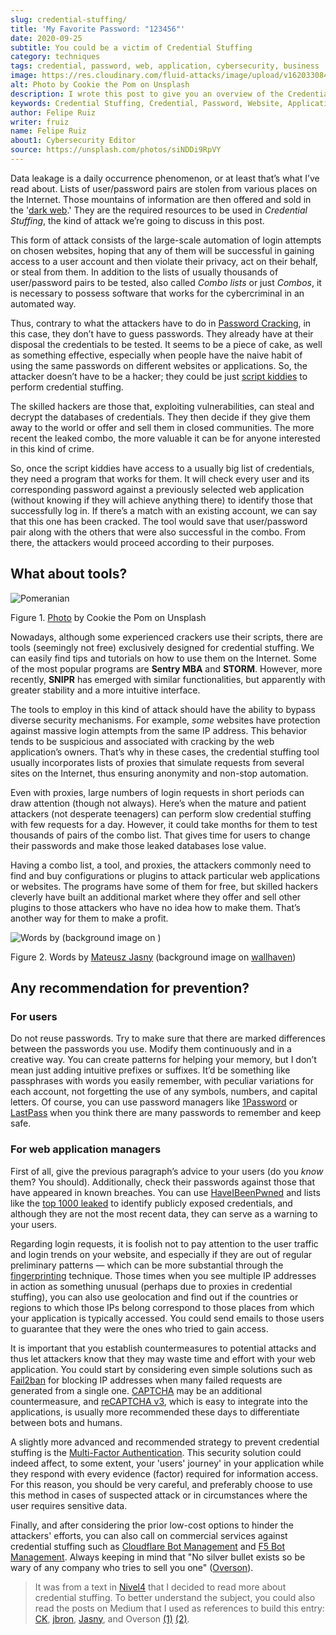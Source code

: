 ```yaml
---
slug: credential-stuffing/
title: 'My Favorite Password: "123456"'
date: 2020-09-25
subtitle: You could be a victim of Credential Stuffing
category: techniques
tags: credential, password, web, application, cybersecurity, business
image: https://res.cloudinary.com/fluid-attacks/image/upload/v1620330841/blog/credential-stuffing/cover_t0zcnj.webp
alt: Photo by Cookie the Pom on Unsplash
description: I wrote this post to give you an overview of the Credential Stuffing attack and some short recommendations for its prevention.
keywords: Credential Stuffing, Credential, Password, Website, Application, Cybersecurity, Attack, Technique
author: Felipe Ruiz
writer: fruiz
name: Felipe Ruiz
about1: Cybersecurity Editor
source: https://unsplash.com/photos/siNDDi9RpVY
---
```


Data leakage is a daily occurrence phenomenon, or at least that’s what
I’ve read about. Lists of user/password pairs are stolen from various
places on the Internet. Those mountains of information are then offered
and sold in the '[dark web](../dark-web).' They are the required
resources to be used in *Credential Stuffing*, the kind of attack we’re
going to discuss in this post.

This form of attack consists of the large-scale automation of login
attempts on chosen websites, hoping that any of them will be successful
in gaining access to a user account and then violate their privacy, act
on their behalf, or steal from them. In addition to the lists of usually
thousands of user/password pairs to be tested, also called *Combo lists*
or just *Combos*, it is necessary to possess software that works for the
cybercriminal in an automated way.

Thus, contrary to what the attackers have to do in [Password
Cracking](../pass-cracking/), in this case, they don’t have to guess
passwords. They already have at their disposal the credentials to be
tested. It seems to be a piece of cake, as well as something effective,
especially when people have the naive habit of using the same passwords
on different websites or applications. So, the attacker doesn’t have to
be a hacker; they could be just [script
kiddies](https://en.wikipedia.org/wiki/Script_kiddie) to perform
credential stuffing.

The skilled hackers are those that, exploiting vulnerabilities, can
steal and decrypt the databases of credentials. They then decide if they
give them away to the world or offer and sell them in closed
communities. The more recent the leaked combo, the more valuable it can
be for anyone interested in this kind of crime.

So, once the script kiddies have access to a usually big list of
credentials, they need a program that works for them. It will check
every user and its corresponding password against a previously selected
web application (without knowing if they will achieve anything there) to
identify those that successfully log in. If there’s a match with an
existing account, we can say that this one has been cracked. The tool
would save that user/password pair along with the others that were also
successful in the combo. From there, the attackers would proceed
according to their purposes.

## What about tools?

<div class="imgblock">

![Pomeranian](https://res.cloudinary.com/fluid-attacks/image/upload/v1620330839/blog/credential-stuffing/pome_rt79wj.webp)

<div class="title">

Figure 1. [Photo](https://unsplash.com/photos/gySMaocSdqs)
by Cookie the Pom on Unsplash

</div>

</div>

Nowadays, although some experienced crackers use their scripts, there
are tools (seemingly not free) exclusively designed for credential
stuffing. We can easily find tips and tutorials on how to use them on
the Internet. Some of the most popular programs are **Sentry MBA** and
**STORM**. However, more recently, **SNIPR** has emerged with similar
functionalities, but apparently with greater stability and a more
intuitive interface.

The tools to employ in this kind of attack should have the ability to
bypass diverse security mechanisms. For example, *some* websites have
protection against massive login attempts from the same IP address. This
behavior tends to be suspicious and associated with cracking by the web
application’s owners. That’s why in these cases, the credential stuffing
tool usually incorporates lists of proxies that simulate requests from
several sites on the Internet, thus ensuring anonymity and non-stop
automation.

Even with proxies, large numbers of login requests in short periods can
draw attention (though not always). Here’s when the mature and patient
attackers (not desperate teenagers) can perform slow credential stuffing
with few requests for a day. However, it could take months for them to
test thousands of pairs of the combo list. That gives time for users to
change their passwords and make those leaked databases lose value.

Having a combo list, a tool, and proxies, the attackers commonly need to
find and buy configurations or plugins to attack particular web
applications or websites. The programs have some of them for free, but
skilled hackers cleverly have built an additional market where they
offer and sell other plugins to those attackers who have no idea how to
make them. That’s another way for them to make a profit.

<div class="imgblock">

![Words by
(background image on
)](https://res.cloudinary.com/fluid-attacks/image/upload/v1620330839/blog/credential-stuffing/jasny_eyxl97.webp)

<div class="title">

Figure 2. Words by [Mateusz
Jasny](https://medium.com/@mtjasny/how-to-deal-with-credential-stuffing-attacks-c1456e499093)
(background image on [wallhaven](https://wallhaven.cc/w/q6q92r))

</div>

</div>

## Any recommendation for prevention?

### For users

Do not reuse passwords. Try to make sure that there are marked
differences between the passwords you use. Modify them continuously and
in a creative way. You can create patterns for helping your memory, but
I don’t mean just adding intuitive prefixes or suffixes. It’d be
something like passphrases with words you easily remember, with peculiar
variations for each account, not forgetting the use of any symbols,
numbers, and capital letters. Of course, you can use password managers
like [1Password](https://1password.com/) or
[LastPass](https://www.lastpass.com/) when you think there are many
passwords to remember and keep safe.

### For web application managers

First of all, give the previous paragraph’s advice to your users (do you
*know* them? You should). Additionally, check their passwords against
those that have appeared in known breaches. You can use
[HaveIBeenPwned](https://haveibeenpwned.com/) and lists like the
[top 1000
leaked](https://github.com/danielmiessler/SecLists/blob/master/Passwords/Common-Credentials/10-million-password-list-top-1000.txt)
to identify publicly exposed credentials, and although they are not the
most recent data, they can serve as a warning to your users.

Regarding login requests, it is foolish not to pay attention to the user
traffic and login trends on your website, and especially if they are out
of regular preliminary patterns — which can be more substantial through
the
[fingerprinting](https://cheatsheetseries.owasp.org/cheatsheets/Credential_Stuffing_Prevention_Cheat_Sheet.html#device-fingerprinting)
technique. Those times when you see multiple IP addresses in action as
something unusual (perhaps due to proxies in credential stuffing), you
can also use geolocation and find out if the countries or regions to
which those IPs belong correspond to those places from which your
application is typically accessed. You could send emails to those users
to guarantee that they were the ones who tried to gain access.

It is important that you establish countermeasures to potential attacks
and thus let attackers know that they may waste time and effort with
your web application. You could start by considering even simple
solutions such as
[Fail2ban](https://www.fail2ban.org/wiki/index.php/Main_Page) for
blocking IP addresses when many failed requests are generated from a
single one. [CAPTCHA](https://en.wikipedia.org/wiki/CAPTCHA) may be an
additional countermeasure, and [reCAPTCHA
v3](https://developers.google.com/recaptcha/docs/v3), which is easy to
integrate into the applications, is usually more recommended these days
to differentiate between bots and humans.

A slightly more advanced and recommended strategy to prevent credential
stuffing is the [Multi-Factor
Authentication](https://en.wikipedia.org/wiki/Multi-factor_authentication).
This security solution could indeed affect, to some extent, your 'users'
journey' in your application while they respond with every evidence
(factor) required for information access. For this reason, you should be
very careful, and preferably choose to use this method in cases of
suspected attack or in circumstances where the user requires sensitive
data.

Finally, and after considering the prior low-cost options to hinder the
attackers' efforts, you can also call on commercial services against
credential stuffing such as [Cloudflare Bot
Management](https://www.cloudflare.com/es-es/products/bot-management/)
and [F5 Bot
Management](https://www.f5.com/solutions/application-security/bot-management).
Always keeping in mind that "No silver bullet exists so be wary of any
company who tries to sell you one"
([Overson](https://medium.com/@jsoverson/10-tips-to-stop-credential-stuffing-attacks-db249cac6428)).

> It was from a text in
> [Nivel4](https://blog.nivel4.com/noticias/que-es-el-credential-stuffing-o-relleno-de-contrasenas/)
> that I decided to read more about credential stuffing. To better
> understand the subject, you could also read the posts on Medium that I
> used as references to build this entry:
> [CK](https://medium.com/@costask/the-economics-of-credential-stuffing-attacks-c2dd5f77a48e),
> [jbron](https://medium.com/@jbron/credential-stuffing-how-its-done-and-what-to-do-with-it-57ad66302ce2),
> [Jasny](https://medium.com/@mtjasny/how-to-deal-with-credential-stuffing-attacks-c1456e499093),
> and Overson
> [(1)](https://medium.com/@jsoverson/3-misunderstandings-about-credential-stuffing-attacks-3526c618a8d6)
> [(2)](https://medium.com/@jsoverson/10-tips-to-stop-credential-stuffing-attacks-db249cac6428).
